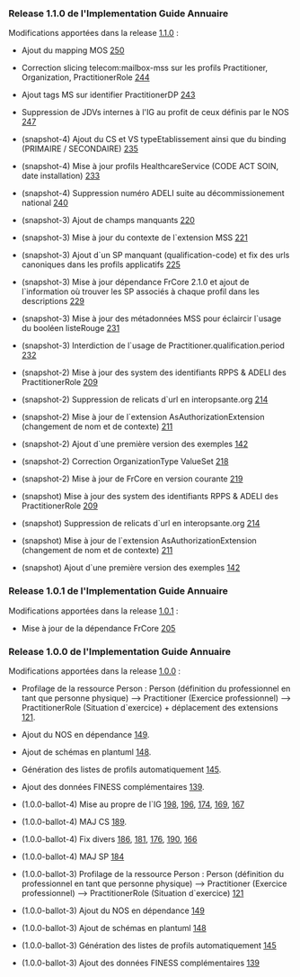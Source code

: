 ### Release 1.1.0 de l'Implementation Guide Annuaire

Modifications apportées dans la release [1.1.0](https://github.com/ansforge/IG-fhir-annuaire/pulls?q=is%3Apr+is%3Aclosed+milestone%3A1.1.0) :

* Ajout du mapping MOS [250](https://github.com/ansforge/IG-fhir-annuaire/pull/250)
* Correction slicing telecom:mailbox-mss sur les profils Practitioner, Organization, PractitionerRole [244](https://github.com/ansforge/IG-fhir-annuaire/pull/244)
* Ajout tags MS sur identifier PractitionerDP [243](https://github.com/ansforge/IG-fhir-annuaire/pull/243)
* Suppression de JDVs internes à l'IG au profit de ceux définis par le NOS [247](https://github.com/ansforge/IG-fhir-annuaire/pull/247)

* (snapshot-4) Ajout du CS et VS typeEtablissement ainsi que du binding (PRIMAIRE / SECONDAIRE) [235](https://github.com/ansforge/IG-fhir-annuaire/pull/235)
* (snapshot-4) Mise à jour profils HealthcareService (CODE ACT SOIN, date installation) [233](https://github.com/ansforge/IG-fhir-annuaire/pull/233)
* (snapshot-4) Suppression numéro ADELI suite au décommissionement national [240](https://github.com/ansforge/IG-fhir-annuaire/pull/240)

* (snapshot-3) Ajout de champs manquants [220](https://github.com/ansforge/IG-fhir-annuaire/pull/220)
* (snapshot-3) Mise à jour du contexte de l`extension MSS [221](https://github.com/ansforge/IG-fhir-annuaire/pull/221)
* (snapshot-3) Ajout d`un SP manquant (qualification-code) et fix des urls canoniques dans les profils applicatifs [225](https://github.com/ansforge/IG-fhir-annuaire/pull/225)
* (snapshot-3) Mise à jour dépendance FrCore 2.1.0 et ajout de l`information où trouver les SP associés à chaque profil dans les descriptions [229](https://github.com/ansforge/IG-fhir-annuaire/pull/229)
* (snapshot-3) Mise à jour des métadonnées MSS pour éclaircir l`usage du booléen listeRouge [231](https://github.com/ansforge/IG-fhir-annuaire/pull/231)
* (snapshot-3) Interdiction de l`usage de Practitioner.qualification.period [232](https://github.com/ansforge/IG-fhir-annuaire/pull/232)

* (snapshot-2) Mise à jour des system des identifiants RPPS & ADELI des PractitionerRole [209](https://github.com/ansforge/IG-fhir-annuaire/pull/209)
* (snapshot-2) Suppression de relicats d`url en interopsante.org [214](https://github.com/ansforge/IG-fhir-annuaire/pull/214)
* (snapshot-2) Mise à jour de l`extension AsAuthorizationExtension (changement de nom et de contexte) [211](https://github.com/ansforge/IG-fhir-annuaire/pull/211)
* (snapshot-2) Ajout d`une première version des exemples [142](https://github.com/ansforge/IG-fhir-annuaire/pull/142)
* (snapshot-2) Correction OrganizationType ValueSet [218](https://github.com/ansforge/IG-fhir-annuaire/pull/218)
* (snapshot-2) Mise à jour de FrCore en version courante [219](https://github.com/ansforge/IG-fhir-annuaire/pull/219)

* (snapshot) Mise à jour des system des identifiants RPPS & ADELI des PractitionerRole [209](https://github.com/ansforge/IG-fhir-annuaire/pull/209)
* (snapshot) Suppression de relicats d`url en interopsante.org [214](https://github.com/ansforge/IG-fhir-annuaire/pull/214)
* (snapshot) Mise à jour de l`extension AsAuthorizationExtension (changement de nom et de contexte) [211](https://github.com/ansforge/IG-fhir-annuaire/pull/211)
* (snapshot) Ajout d`une première version des exemples [142](https://github.com/ansforge/IG-fhir-annuaire/pull/142)

### Release 1.0.1 de l'Implementation Guide Annuaire

Modifications apportées dans la release [1.0.1](https://github.com/ansforge/IG-fhir-annuaire/milestone/6?closed=1) :

* Mise à jour de la dépendance FrCore [205](https://github.com/ansforge/IG-fhir-annuaire/pull/205)

### Release 1.0.0 de l'Implementation Guide Annuaire

Modifications apportées dans la release [1.0.0](https://github.com/ansforge/IG-fhir-annuaire/milestone/7?closed=1) :

* Profilage de la ressource Person : Person (définition du professionnel en tant que personne physique) --> Practitioner (Exercice professionnel) --> PractitionerRole (Situation d`exercice) + déplacement des extensions [121](https://github.com/ansforge/IG-fhir-annuaire/pull/121).
* Ajout du NOS en dépendance [149](https://github.com/ansforge/IG-fhir-annuaire/pull/149).
* Ajout de schémas en plantuml [148](https://github.com/ansforge/IG-fhir-annuaire/pull/148).
* Génération des listes de profils automatiquement [145](https://github.com/ansforge/IG-fhir-annuaire/pull/145).
* Ajout des données FINESS complémentaires [139](https://github.com/ansforge/IG-fhir-annuaire/pull/139).

* (1.0.0-ballot-4) Mise au propre de l`IG [198](https://github.com/ansforge/IG-fhir-annuaire/pull/198), [196](https://github.com/ansforge/IG-fhir-annuaire/pull/196), [174](https://github.com/ansforge/IG-fhir-annuaire/pull/174), [169](https://github.com/ansforge/IG-fhir-annuaire/pull/169), [167](https://github.com/ansforge/IG-fhir-annuaire/pull/167)
* (1.0.0-ballot-4) MAJ CS [189](https://github.com/ansforge/IG-fhir-annuaire/pull/189).
* (1.0.0-ballot-4) Fix divers [186](https://github.com/ansforge/IG-fhir-annuaire/pull/186), [181](https://github.com/ansforge/IG-fhir-annuaire/pull/181), [176](https://github.com/ansforge/IG-fhir-annuaire/pull/176), [190](https://github.com/ansforge/IG-fhir-annuaire/pull/190), [166](https://github.com/ansforge/IG-fhir-annuaire/pull/166)
* (1.0.0-ballot-4) MAJ SP [184](https://github.com/ansforge/IG-fhir-annuaire/pull/184)

* (1.0.0-ballot-3) Profilage de la ressource Person : Person (définition du professionnel en tant que personne physique) --> Practitioner (Exercice professionnel) --> PractitionerRole (Situation d`exercice) [121](https://github.com/ansforge/IG-fhir-annuaire/pull/121)
* (1.0.0-ballot-3) Ajout du NOS en dépendance [149](https://github.com/ansforge/IG-fhir-annuaire/pull/149)
* (1.0.0-ballot-3) Ajout de schémas en plantuml [148](https://github.com/ansforge/IG-fhir-annuaire/pull/148)
* (1.0.0-ballot-3) Génération des listes de profils automatiquement [145](https://github.com/ansforge/IG-fhir-annuaire/pull/145)
* (1.0.0-ballot-3) Ajout des données FINESS complémentaires [139](https://github.com/ansforge/IG-fhir-annuaire/pull/139)

